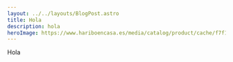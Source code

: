 ```yaml
---
layout: ../../layouts/BlogPost.astro
title: Hola
description: hola
heroImage: https://www.hariboencasa.es/media/catalog/product/cache/f7f144860b163c6b6f075760a728b81b/1/0/103973.webp
---
```

H﻿ola